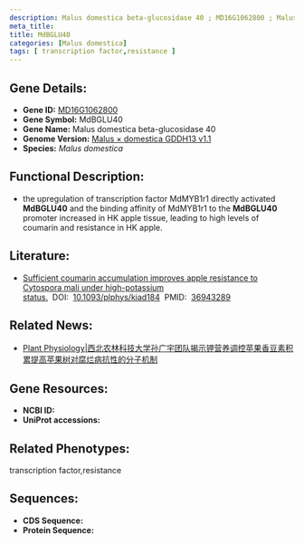```yaml
---
description: Malus domestica beta-glucosidase 40 ; MD16G1062800 ; Malus domestica
meta_title:
title: MdBGLU40
categories: [Malus domestica]
tags: [ transcription factor,resistance ]
---
```


## Gene Details:
- **Gene ID:**	[MD16G1062800]()
- **Gene Symbol:** MdBGLU40
- **Gene Name:** Malus domestica beta-glucosidase 40
- **Genome Version:** [Malus × domestica GDDH13 v1.1]()
- **Species:** *Malus domestica*

## Functional Description:
   - the upregulation of transcription factor MdMYB1r1 directly activated **MdBGLU40** and the binding affinity of MdMYB1r1 to the **MdBGLU40** promoter increased in HK apple tissue, leading to high levels of coumarin and resistance in HK apple.

## Literature:
   - [Sufficient coumarin accumulation improves apple resistance to Cytospora mali under high-potassium status.]( https://academic.oup.com/plphys/article/192/2/1396/7081641?login=true)&nbsp;&nbsp;DOI:&nbsp;&nbsp;[10.1093/plphys/kiad184](https://academic.oup.com/plphys/article/192/2/1396/7081641?login=true)&nbsp;&nbsp;PMID:&nbsp;&nbsp;[36943289](https://pubmed.ncbi.nlm.nih.gov/36943289/)

## Related News:
   - [Plant Physiology|西北农林科技大学孙广宇团队揭示钾营养调控苹果香豆素积累提高苹果树对腐烂病抗性的分子机制](https://mp.weixin.qq.com/s/Mwk-y7LbXBqOomfDfiYfCw)

## Gene Resources:
- **NCBI ID:** [](https://www.ncbi.nlm.nih.gov/gene/?term=)
- **UniProt accessions:** [](https://www.uniprot.org/uniprotkb//entry)

## Related Phenotypes:
transcription factor,resistance

## Sequences:
- **CDS Sequence:**
- **Protein Sequence:**
